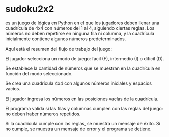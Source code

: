 # sudoku2x2

es un juego de lógica en Python en el que los jugadores deben llenar una cuadrícula de 4x4 con números del 1 al 4, siguiendo ciertas reglas. Los números no deben repetirse en ninguna fila ni columna, y la cuadrícula inicialmente contiene algunos números predeterminados.

Aquí está el resumen del flujo de trabajo del juego:

El jugador selecciona un modo de juego: fácil (F), intermedio (I) o difícil (D).

Se establece la cantidad de números que se muestran en la cuadrícula en función del modo seleccionado.

Se crea una cuadrícula 4x4 con algunos números iniciales y espacios vacíos.

El jugador ingresa los números en las posiciones vacías de la cuadrícula.

El programa valida si las filas y columnas cumplen con las reglas del juego: no deben haber números repetidos.

Si la cuadrícula cumple con las reglas, se muestra un mensaje de éxito. Si no cumple, se muestra un mensaje de error y el programa se detiene.
